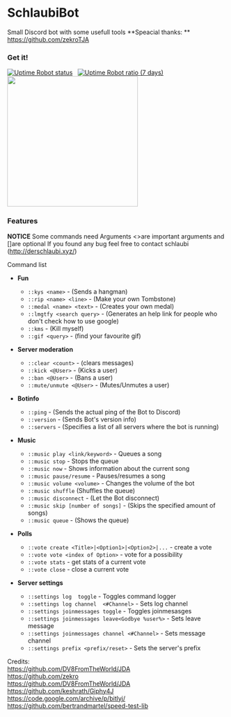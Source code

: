 # SchlaubiBot
Small Discord bot with some usefull tools
**Speacial thanks: ** https://github.com/zekroTJA
### Get it!
[![Uptime Robot status](https://img.shields.io/uptimerobot/status/m779511046-c42978b8bcbefa73044af91d.svg)](https://stats.uptimerobot.com/lRZW1HgzQ/779511046) &nbsp;
[![Uptime Robot ratio (7 days)](https://img.shields.io/uptimerobot/ratio/7/m779511046-c42978b8bcbefa73044af91d.svg)](https://stats.uptimerobot.com/lRZW1HgzQ/779511046)
<a href="https://schlb.pw/2xifVSF "><img src="https://github.com/zekroTJA/DiscordBot/blob/master/.websrc/add_to_discord.png?raw=true" width="300"/></a>

### Features
__**NOTICE**__
Some commands need Arguments <>are important arguments and []are optional 
If you found any bug feel free to contact schlaubi (http://derschlaubi.xyz/)

Command list
- **Fun**
  - `::kys <name>` - (Sends a hangman) 
  - `::rip <name> <line>` - (Make your own Tombstone) 
  - `::medal <name> <text>` - (Creates your own medal) 
  - `::lmgtfy <search query>` - (Generates an help link for people who don't check how to use google) 
  - `::kms` - (Kill myself)
  - `::gif <query>` - (find your favourite gif)
  
- **Server moderation**
  - `::clear <count>` - (clears messages)
  - `::kick <@User>` - (Kicks a user)
  - `::ban <@User>` - (Bans a user) 
  - `::mute/unmute <@User>` - (Mutes/Unmutes a user)
  
- **Botinfo**
  - `::ping` - (Sends the actual ping of the Bot to Discord) 
  - `::version` - (Sends Bot's version info) 
  - `::servers` - (Specifies a list of all servers where the bot is running)
  
- **Music**
  - `::music play <link/keyword>`  -  Queues a song
  - `::music stop`  -  Stops the queue
  - `::music now`  -  Shows information about the current song
  - `::music pause/resume`  -  Pauses/resumes a song
  - `::music volume <volume>` - Changes the volume of the bot 
  - `::music shuffle` (Shuffles the queue) 
  - `::music disconnect` - (Let the Bot disconnect)
  - `::music skip [number of songs]` - (Skips the specified amount of songs)
  - `::music queue` - (Shows the queue)
  
- **Polls**
  - `::vote create <Title>|<Option1>|<Option2>|...`  -  create a vote
  - `::vote vote <index of Option>`  -  vote for a possibility
  - `::vote stats`  -  get stats of a current vote
  - `::vote close`  -  close a current vote
  
- **Server settings** 
  - `::settings log  toggle`  -  Toggles command logger
  - `::settings log channel  <#Channel>`  -  Sets log channel
  - `::settings joinmessages toggle`  -  Toggles joinmesasges
  - `::settings joinmessages leave<Godbye %user%>` -  Sets leave message
  - `::settings joinmessages channel <#Channel>` - Sets message channel
  - `::settings prefix <prefix/reset>`  -  Sets the server's prefix
  

Credits: 
<br>https://github.com/DV8FromTheWorld/JDA
<br>https://github.com/zekro
<br>https://github.com/DV8FromTheWorld/JDA
<br>https://github.com/keshrath/Giphy4J
<br>https://code.google.com/archive/p/bitlyj/
<br>https://github.com/bertrandmartel/speed-test-lib
